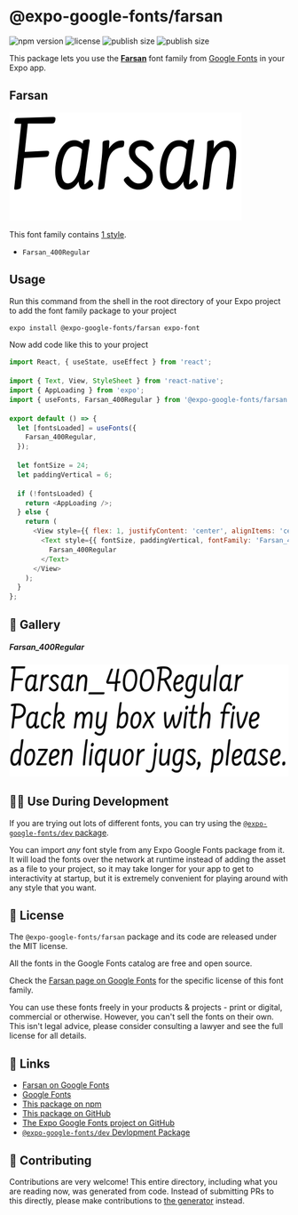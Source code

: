 # @expo-google-fonts/farsan

![npm version](https://flat.badgen.net/npm/v/@expo-google-fonts/farsan)
![license](https://flat.badgen.net/github/license/expo/google-fonts)
![publish size](https://flat.badgen.net/packagephobia/install/@expo-google-fonts/farsan)
![publish size](https://flat.badgen.net/packagephobia/publish/@expo-google-fonts/farsan)

This package lets you use the [**Farsan**](https://fonts.google.com/specimen/Farsan) font family from [Google Fonts](https://fonts.google.com/) in your Expo app.

## Farsan

![Farsan](./font-family.png)

This font family contains [1 style](#-gallery).

- `Farsan_400Regular`

## Usage

Run this command from the shell in the root directory of your Expo project to add the font family package to your project
```sh
expo install @expo-google-fonts/farsan expo-font
```

Now add code like this to your project
```js
import React, { useState, useEffect } from 'react';

import { Text, View, StyleSheet } from 'react-native';
import { AppLoading } from 'expo';
import { useFonts, Farsan_400Regular } from '@expo-google-fonts/farsan';

export default () => {
  let [fontsLoaded] = useFonts({
    Farsan_400Regular,
  });

  let fontSize = 24;
  let paddingVertical = 6;

  if (!fontsLoaded) {
    return <AppLoading />;
  } else {
    return (
      <View style={{ flex: 1, justifyContent: 'center', alignItems: 'center' }}>
        <Text style={{ fontSize, paddingVertical, fontFamily: 'Farsan_400Regular' }}>
          Farsan_400Regular
        </Text>
      </View>
    );
  }
};

```

## 🔡 Gallery

##### Farsan_400Regular
![Farsan_400Regular](./Farsan_400Regular.ttf.png)


## 👩‍💻 Use During Development

If you are trying out lots of different fonts, you can try using the [`@expo-google-fonts/dev` package](https://github.com/expo/google-fonts/tree/master/font-packages/dev#readme).

You can import *any* font style from any Expo Google Fonts package from it. It will load the fonts
over the network at runtime instead of adding the asset as a file to your project, so it may take longer
for your app to get to interactivity at startup, but it is extremely convenient
for playing around with any style that you want.

## 📖 License

The `@expo-google-fonts/farsan` package and its code are released under the MIT license.

All the fonts in the Google Fonts catalog are free and open source.

Check the [Farsan page on Google Fonts](https://fonts.google.com/specimen/Farsan) for the specific license of this font family.

You can use these fonts freely in your products & projects - print or digital, commercial or otherwise. However, you can't sell the fonts on their own. This isn't legal advice, please consider consulting a lawyer and see the full license for all details.

## 🔗 Links

- [Farsan on Google Fonts](https://fonts.google.com/specimen/Farsan)
- [Google Fonts](https://fonts.google.com/)
- [This package on npm](https://www.npmjs.com/package/@expo-google-fonts/farsan)
- [This package on GitHub](https://github.com/expo/google-fonts/tree/master/font-packages/farsan)
- [The Expo Google Fonts project on GitHub](https://github.com/expo/google-fonts)
- [`@expo-google-fonts/dev` Devlopment Package](https://github.com/expo/google-fonts/tree/master/font-packages/dev)

## 🤝 Contributing

Contributions are very welcome! This entire directory, including what you are reading now, was generated from code. Instead of submitting PRs to this directly, please make contributions to [the generator](https://github.com/expo/google-fonts/tree/master/packages/generator) instead.
